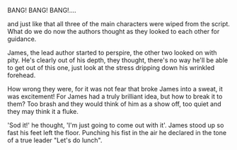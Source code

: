 BANG! BANG! BANG!....

and just like that all three of the main characters were wiped from the script.
What do we do now the authors thought as they looked to each other for guidance.

James, the lead author started to perspire, the other two looked on with pity. He's
clearly out of his depth, they thought, there's no way he'll be able to get out of 
this one, just look at the stress dripping down his wrinkled forehead.

How wrong they were, for it was not fear that broke James into a sweat, it was 
excitement! For James had a truly brilliant idea, but how to break it to them?
Too brash and they would think of him as a show off, too quiet and they may 
think it a fluke.

'Sod it!' he thought, 'I'm just going to come out with it'. James stood up so fast his
feet left the floor. Punching his fist in the air he declared in the tone of a true 
leader "Let's do lunch".